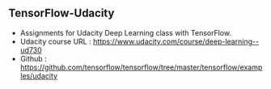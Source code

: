 ## TensorFlow-Udacity
* Assignments for Udacity Deep Learning class with TensorFlow.
* Udacity course URL : https://www.udacity.com/course/deep-learning--ud730
* Github : https://github.com/tensorflow/tensorflow/tree/master/tensorflow/examples/udacity

